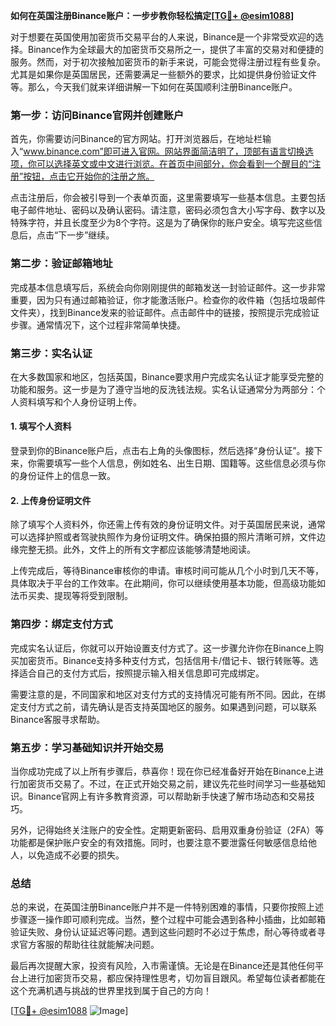 **如何在英国注册Binance账户：一步步教你轻松搞定[[TG💪+ @esim1088](https://t.me/s/esim1088)]**

对于想要在英国使用加密货币交易平台的人来说，Binance是一个非常受欢迎的选择。Binance作为全球最大的加密货币交易所之一，提供了丰富的交易对和便捷的服务。然而，对于初次接触加密货币的新手来说，可能会觉得注册过程有些复杂。尤其是如果你是英国居民，还需要满足一些额外的要求，比如提供身份验证文件等。那么，今天我们就来详细讲解一下如何在英国顺利注册Binance账户。

### **第一步：访问Binance官网并创建账户**
首先，你需要访问Binance的官方网站。打开浏览器后，在地址栏输入“www.binance.com”即可进入官网。网站界面简洁明了，顶部有语言切换选项，你可以选择英文或中文进行浏览。在首页中间部分，你会看到一个醒目的“注册”按钮，点击它开始你的注册之旅。

点击注册后，你会被引导到一个表单页面，这里需要填写一些基本信息。主要包括电子邮件地址、密码以及确认密码。请注意，密码必须包含大小写字母、数字以及特殊字符，并且长度至少为8个字符。这是为了确保你的账户安全。填写完这些信息后，点击“下一步”继续。

### **第二步：验证邮箱地址**
完成基本信息填写后，系统会向你刚刚提供的邮箱发送一封验证邮件。这一步非常重要，因为只有通过邮箱验证，你才能激活账户。检查你的收件箱（包括垃圾邮件文件夹），找到Binance发来的验证邮件。点击邮件中的链接，按照提示完成验证步骤。通常情况下，这个过程非常简单快捷。

### **第三步：实名认证**
在大多数国家和地区，包括英国，Binance要求用户完成实名认证才能享受完整的功能和服务。这一步是为了遵守当地的反洗钱法规。实名认证通常分为两部分：个人资料填写和个人身份证明上传。

#### **1. 填写个人资料**
登录到你的Binance账户后，点击右上角的头像图标，然后选择“身份认证”。接下来，你需要填写一些个人信息，例如姓名、出生日期、国籍等。这些信息必须与你的身份证件上的信息一致。

#### **2. 上传身份证明文件**
除了填写个人资料外，你还需上传有效的身份证明文件。对于英国居民来说，通常可以选择护照或者驾驶执照作为身份证明文件。确保拍摄的照片清晰可辨，文件边缘完整无损。此外，文件上的所有文字都应该能够清楚地阅读。

上传完成后，等待Binance审核你的申请。审核时间可能从几个小时到几天不等，具体取决于平台的工作效率。在此期间，你可以继续使用基本功能，但高级功能如法币买卖、提现等将受到限制。

### **第四步：绑定支付方式**
完成实名认证后，你就可以开始设置支付方式了。这一步骤允许你在Binance上购买加密货币。Binance支持多种支付方式，包括信用卡/借记卡、银行转账等。选择适合自己的支付方式后，按照提示输入相关信息即可完成绑定。

需要注意的是，不同国家和地区对支付方式的支持情况可能有所不同。因此，在绑定支付方式之前，请先确认是否支持英国地区的服务。如果遇到问题，可以联系Binance客服寻求帮助。

### **第五步：学习基础知识并开始交易**
当你成功完成了以上所有步骤后，恭喜你！现在你已经准备好开始在Binance上进行加密货币交易了。不过，在正式开始交易之前，建议先花些时间学习一些基础知识。Binance官网上有许多教育资源，可以帮助新手快速了解市场动态和交易技巧。

另外，记得始终关注账户的安全性。定期更新密码、启用双重身份验证（2FA）等功能都是保护账户安全的有效措施。同时，也要注意不要泄露任何敏感信息给他人，以免造成不必要的损失。

### **总结**
总的来说，在英国注册Binance账户并不是一件特别困难的事情，只要你按照上述步骤逐一操作即可顺利完成。当然，整个过程中可能会遇到各种小插曲，比如邮箱验证失败、身份认证延迟等问题。遇到这些问题时不必过于焦虑，耐心等待或者寻求官方客服的帮助往往就能解决问题。

最后再次提醒大家，投资有风险，入市需谨慎。无论是在Binance还是其他任何平台上进行加密货币交易，都应保持理性思考，切勿盲目跟风。希望每位读者都能在这个充满机遇与挑战的世界里找到属于自己的方向！

[[TG💪+ @esim1088](https://t.me/s/esim1088) ![Image](https://i.postimg.cc/4NQfJmqS/Snipaste-2025-05-13-00-14-12.png)]